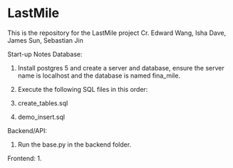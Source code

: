 # LastMile
This is the repository for the LastMile project
Cr. Edward Wang, Isha Dave, James Sun, Sebastian Jin

Start-up Notes
Database: 
1. Install postgres 5 and create a server and database, ensure the server name is localhost and the database is named fina_mile.
2. Execute the following SQL files in this order:

  1. create_tables.sql
  2. demo_insert.sql

Backend/API:
1. Run the base.py in the backend folder.

Frontend:
1. 
